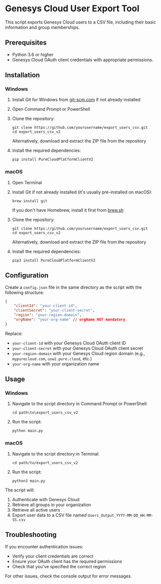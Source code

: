 # Genesys Cloud User Export Tool

This script exports Genesys Cloud users to a CSV file, including their basic information and group memberships.

## Prerequisites

- Python 3.6 or higher
- Genesys Cloud OAuth client credentials with appropriate permissions.

## Installation

### Windows

1. Install Git for Windows from [git-scm.com](https://git-scm.com/download/win) if not already installed
2. Open Command Prompt or PowerShell
3. Clone the repository:
   ```
   git clone https://github.com/yourusername/export_users_csv.git
   cd export_users_csv_v2
   ```
   
   Alternatively, download and extract the ZIP file from the repository

4. Install the required dependencies:
   ```
   pip install PureCloudPlatformClientV2
   ```

### macOS

1. Open Terminal
2. Install Git if not already installed (it's usually pre-installed on macOS):
   ```
   brew install git
   ```
   If you don't have Homebrew, install it first from [brew.sh](https://brew.sh/)

3. Clone the repository:
   ```
   git clone https://github.com/yourusername/export_users_csv.git
   cd export_users_csv_v2
   ```
   
   Alternatively, download and extract the ZIP file from the repository

4. Install the required dependencies:
   ```
   pip3 install PureCloudPlatformClientV2
   ```

## Configuration

Create a `config.json` file in the same directory as the script with the following structure:

```json
{
    "clientId": "your-client-id",
    "clientSecret": "your-client-secret",
    "region": "your-region-domain",
    "orgName": "your-org-name" // orgName NOT mandatory
}
```

Replace:
- `your-client-id` with your Genesys Cloud OAuth client ID
- `your-client-secret` with your Genesys Cloud OAuth client secret
- `your-region-domain` with your Genesys Cloud region domain (e.g., `mypurecloud.com`, `usw2.pure.cloud`, etc.)
- `your-org-name` with your organization name

## Usage

### Windows

1. Navigate to the script directory in Command Prompt or PowerShell:
   ```
   cd path\to\export_users_csv_v2
   ```

2. Run the script:
   ```
   python main.py
   ```

### macOS

1. Navigate to the script directory in Terminal:
   ```
   cd path/to/export_users_csv_v2
   ```

2. Run the script:
   ```
   python3 main.py
   ```

The script will:
1. Authenticate with Genesys Cloud
2. Retrieve all groups in your organization
3. Retrieve all active users
4. Export user data to a CSV file named `Users_Output_YYYY-MM-DD_HH-MM-SS.csv`

## Troubleshooting

If you encounter authentication issues:
- Verify your client credentials are correct
- Ensure your OAuth client has the required permissions
- Check that you've specified the correct region

For other issues, check the console output for error messages.